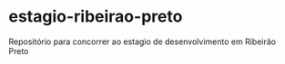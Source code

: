 # estagio-ribeirao-preto
Repositório para concorrer ao estagio de desenvolvimento em Ribeirão Preto
